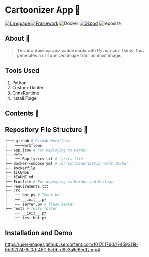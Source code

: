 # Cartoonizer App :robot:

[![Language](https://img.shields.io/badge/Python-darkblue.svg?style=flat&logo=python&logoColor=white)](https://www.python.org)
[![Framework](https://img.shields.io/badge/Tkinter-darkgreen.svg?style=flat&logo=tkinter&logoColor=white)](https://github.com/Nneji123/Cartoonizer-CustomTkinter)
![Docker](https://img.shields.io/badge/Docker-blue?style=flat&logo=docker&logoColor=white)
[![Gitpod](https://img.shields.io/badge/Gitpod-orange?style=flat&logo=gitpod&logoColor=white)](https://gitpod.io/#https://github.com/Nneji123/Cartoonizer-CustomTkinter)
![reposize](https://img.shields.io/github/repo-size/Nneji123/Cartoonizer-CustomTkinter)

## About :speech_balloon:
>This is a desktop application made with Python and Tkinter that generates a cartoonized image from an input image.

## Tools Used
1. Python
2. Custom-Tkinter
3. OnnxRuntime
4. Install Forge

## Contents :page_with_curl:


## Repository File Structure :file_folder:
```bash
├───.github # Github Workflows
│   └───workflows
├── app.json # For Deploying to Heroku
├── data
│   └── Rap_lyrics.txt # lyrics file
├── docker-compose.yml # For Containerization with Docker
├── Dockerfile
├── LICENSE 
├── README.md
├── Procfile # For deploying to Heroku and Railway
├── requirements.txt
├── src
│   ├── bot.py # Tweet bot
│   ├── __init__.py
│   ├── server.py # flask server
├── tests # Tests folder
    ├── __init__.py
    └── test_bot.py

```

## Installation and Demo



https://user-images.githubusercontent.com/101701760/194593118-6b0f2f74-9d0d-45ff-8c0b-d9c3a9e8edf2.mp4
